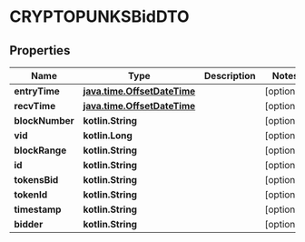 
# CRYPTOPUNKSBidDTO

## Properties
Name | Type | Description | Notes
------------ | ------------- | ------------- | -------------
**entryTime** | [**java.time.OffsetDateTime**](java.time.OffsetDateTime.md) |  |  [optional]
**recvTime** | [**java.time.OffsetDateTime**](java.time.OffsetDateTime.md) |  |  [optional]
**blockNumber** | **kotlin.String** |  |  [optional]
**vid** | **kotlin.Long** |  |  [optional]
**blockRange** | **kotlin.String** |  |  [optional]
**id** | **kotlin.String** |  |  [optional]
**tokensBid** | **kotlin.String** |  |  [optional]
**tokenId** | **kotlin.String** |  |  [optional]
**timestamp** | **kotlin.String** |  |  [optional]
**bidder** | **kotlin.String** |  |  [optional]



